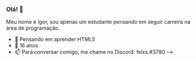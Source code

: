 ### Olá! 👋

Meu nome é Igor, sou apenas um estudante pensando em seguir carreira na área de programação.

- 📖  Pensando em aprender HTML5
- 🌱  16 anos
- 📫  Para conversar comigo, me chame no Discord: felxx.#3780
-->
